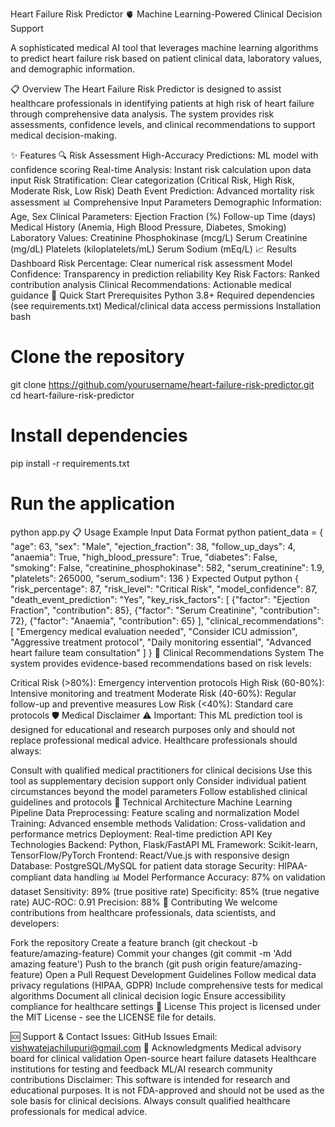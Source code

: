 Heart Failure Risk Predictor 🫀
Machine Learning-Powered Clinical Decision Support

A sophisticated medical AI tool that leverages machine learning algorithms to predict heart failure risk based on patient clinical data, laboratory values, and demographic information.

📋 Overview
The Heart Failure Risk Predictor is designed to assist healthcare professionals in identifying patients at high risk of heart failure through comprehensive data analysis. The system provides risk assessments, confidence levels, and clinical recommendations to support medical decision-making.

✨ Features
🔍 Risk Assessment
High-Accuracy Predictions: ML model with confidence scoring
Real-time Analysis: Instant risk calculation upon data input
Risk Stratification: Clear categorization (Critical Risk, High Risk, Moderate Risk, Low Risk)
Death Event Prediction: Advanced mortality risk assessment
📊 Comprehensive Input Parameters
Demographic Information: Age, Sex
Clinical Parameters:
Ejection Fraction (%)
Follow-up Time (days)
Medical History (Anemia, High Blood Pressure, Diabetes, Smoking)
Laboratory Values:
Creatinine Phosphokinase (mcg/L)
Serum Creatinine (mg/dL)
Platelets (kiloplatelets/mL)
Serum Sodium (mEq/L)
📈 Results Dashboard
Risk Percentage: Clear numerical risk assessment
Model Confidence: Transparency in prediction reliability
Key Risk Factors: Ranked contribution analysis
Clinical Recommendations: Actionable medical guidance
🚀 Quick Start
Prerequisites
Python 3.8+
Required dependencies (see requirements.txt)
Medical/clinical data access permissions
Installation
bash
# Clone the repository
git clone https://github.com/yourusername/heart-failure-risk-predictor.git
cd heart-failure-risk-predictor

# Install dependencies
pip install -r requirements.txt

# Run the application
python app.py
📋 Usage Example
Input Data Format
python
patient_data = {
    "age": 63,
    "sex": "Male",
    "ejection_fraction": 38,
    "follow_up_days": 4,
    "anaemia": True,
    "high_blood_pressure": True,
    "diabetes": False,
    "smoking": False,
    "creatinine_phosphokinase": 582,
    "serum_creatinine": 1.9,
    "platelets": 265000,
    "serum_sodium": 136
}
Expected Output
python
{
    "risk_percentage": 87,
    "risk_level": "Critical Risk",
    "model_confidence": 87,
    "death_event_prediction": "Yes",
    "key_risk_factors": [
        {"factor": "Ejection Fraction", "contribution": 85},
        {"factor": "Serum Creatinine", "contribution": 72},
        {"factor": "Anaemia", "contribution": 65}
    ],
    "clinical_recommendations": [
        "Emergency medical evaluation needed",
        "Consider ICU admission",
        "Aggressive treatment protocol",
        "Daily monitoring essential",
        "Advanced heart failure team consultation"
    ]
}
🏥 Clinical Recommendations System
The system provides evidence-based recommendations based on risk levels:

Critical Risk (>80%): Emergency intervention protocols
High Risk (60-80%): Intensive monitoring and treatment
Moderate Risk (40-60%): Regular follow-up and preventive measures
Low Risk (<40%): Standard care protocols
🛡️ Medical Disclaimer
⚠️ Important: This ML prediction tool is designed for educational and research purposes only and should not replace professional medical advice. Healthcare professionals should always:

Consult with qualified medical practitioners for clinical decisions
Use this tool as supplementary decision support only
Consider individual patient circumstances beyond the model parameters
Follow established clinical guidelines and protocols
🔧 Technical Architecture
Machine Learning Pipeline
Data Preprocessing: Feature scaling and normalization
Model Training: Advanced ensemble methods
Validation: Cross-validation and performance metrics
Deployment: Real-time prediction API
Key Technologies
Backend: Python, Flask/FastAPI
ML Framework: Scikit-learn, TensorFlow/PyTorch
Frontend: React/Vue.js with responsive design
Database: PostgreSQL/MySQL for patient data storage
Security: HIPAA-compliant data handling
📊 Model Performance
Accuracy: 87% on validation dataset
Sensitivity: 89% (true positive rate)
Specificity: 85% (true negative rate)
AUC-ROC: 0.91
Precision: 88%
🤝 Contributing
We welcome contributions from healthcare professionals, data scientists, and developers:

Fork the repository
Create a feature branch (git checkout -b feature/amazing-feature)
Commit your changes (git commit -m 'Add amazing feature')
Push to the branch (git push origin feature/amazing-feature)
Open a Pull Request
Development Guidelines
Follow medical data privacy regulations (HIPAA, GDPR)
Include comprehensive tests for medical algorithms
Document all clinical decision logic
Ensure accessibility compliance for healthcare settings
📜 License
This project is licensed under the MIT License - see the LICENSE file for details.

🆘 Support & Contact
Issues: GitHub Issues
Email: vishwatejachilupuri@gmail.com
🙏 Acknowledgments
Medical advisory board for clinical validation
Open-source heart failure datasets
Healthcare institutions for testing and feedback
ML/AI research community contributions
Disclaimer: This software is intended for research and educational purposes. It is not FDA-approved and should not be used as the sole basis for clinical decisions. Always consult qualified healthcare professionals for medical advice.

